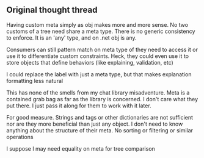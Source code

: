 ﻿

## Original thought thread

Having custom meta simply as obj makes more and more sense.
No two customs of a tree need share a meta type. There is no generic consistency to enforce. It is an 'any' type, and on .net obj is any.

Consumers can still pattern match on meta type of they need to access it or use it to differentiate custom constraints. Heck, they could even use it to store objects that define behaviors (like explaining, validation, etc)

I could replace the label with just a meta type, but that makes explanation formatting less natural 

This has none of the smells from my chat library misadventure. Meta is a contained grab bag as far as the library is concerned. I don't care what they put there. I just pass it along for them to work with it later. 


For good measure. Strings and tags or other dictionaries are not sufficient nor are they more beneficial than just any object. I don't need to know anything about the structure of their meta. No sorting or filtering or similar operations


I suppose I may need equality on meta for tree comparison